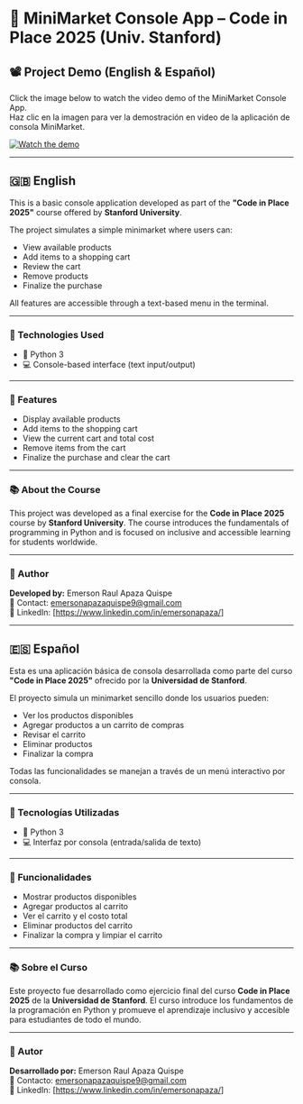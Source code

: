 # 🛒 MiniMarket Console App – Code in Place 2025 (Univ. Stanford)

## 📽️ Project Demo (English & Español)

Click the image below to watch the video demo of the MiniMarket Console App.  
Haz clic en la imagen para ver la demostración en video de la aplicación de consola MiniMarket.

[![Watch the demo](https://img.youtube.com/vi/ZpB7oDqYOh4/0.jpg)](https://youtu.be/ZpB7oDqYOh4)

---

## 🇬🇧 English

This is a basic console application developed as part of the **"Code in Place 2025"** course offered by **Stanford University**.

The project simulates a simple minimarket where users can:
- View available products
- Add items to a shopping cart
- Review the cart
- Remove products
- Finalize the purchase

All features are accessible through a text-based menu in the terminal.

---

### 🔧 Technologies Used

- 🐍 Python 3
- 💻 Console-based interface (text input/output)

---

### 🚀 Features

- Display available products
- Add items to the shopping cart
- View the current cart and total cost
- Remove items from the cart
- Finalize the purchase and clear the cart

----

### 📚 About the Course

This project was developed as a final exercise for the **Code in Place 2025** course by **Stanford University**. The course introduces the fundamentals of programming in Python and is focused on inclusive and accessible learning for students worldwide.

---

### 💼 Author

**Developed by:** Emerson Raul Apaza Quispe  
📧 Contact: emersonapazaquispe9@gmail.com  <br>
🔗 LinkedIn: [https://www.linkedin.com/in/emersonapaza/]

---

## 🇪🇸 Español

Esta es una aplicación básica de consola desarrollada como parte del curso **"Code in Place 2025"** ofrecido por la **Universidad de Stanford**.

El proyecto simula un minimarket sencillo donde los usuarios pueden:
- Ver los productos disponibles
- Agregar productos a un carrito de compras
- Revisar el carrito
- Eliminar productos
- Finalizar la compra

Todas las funcionalidades se manejan a través de un menú interactivo por consola.

---

### 🔧 Tecnologías Utilizadas

- 🐍 Python 3
- 💻 Interfaz por consola (entrada/salida de texto)

---

### 🚀 Funcionalidades

- Mostrar productos disponibles
- Agregar productos al carrito
- Ver el carrito y el costo total
- Eliminar productos del carrito
- Finalizar la compra y limpiar el carrito

---

### 📚 Sobre el Curso

Este proyecto fue desarrollado como ejercicio final del curso **Code in Place 2025** de la **Universidad de Stanford**. El curso introduce los fundamentos de la programación en Python y promueve el aprendizaje inclusivo y accesible para estudiantes de todo el mundo.

---

### 💼 Autor

**Desarrollado por:** Emerson Raul Apaza Quispe  
📧 Contacto: emersonapazaquispe9@gmail.com  <br>
🔗 LinkedIn: [https://www.linkedin.com/in/emersonapaza/]
